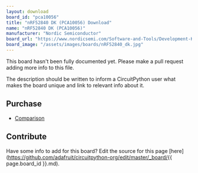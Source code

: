 ```yaml
---
layout: download
board_id: "pca10056"
title: "nRF52840 DK (PCA10056) Download"
name: "nRF52840 DK (PCA10056)"
manufacturer: "Nordic Semiconductor"
board_url: "https://www.nordicsemi.com/Software-and-Tools/Development-Kits/nRF52840-DK"
board_image: "/assets/images/boards/nRF52840_dk.jpg"
---
```


This board hasn't been fully documented yet. Please make a pull request adding more info to this file.

The description should be written to inform a CircuitPython user what makes the board unique and link to relevant info about it.

## Purchase
* [Comparison](https://www.nordicsemi.com/About-us/BuyOnline?search_token=nrf52840-DK)

## Contribute

Have some info to add for this board? Edit the source for this page [here](https://github.com/adafruit/circuitpython-org/edit/master/_board/{{ page.board_id }}.md).

